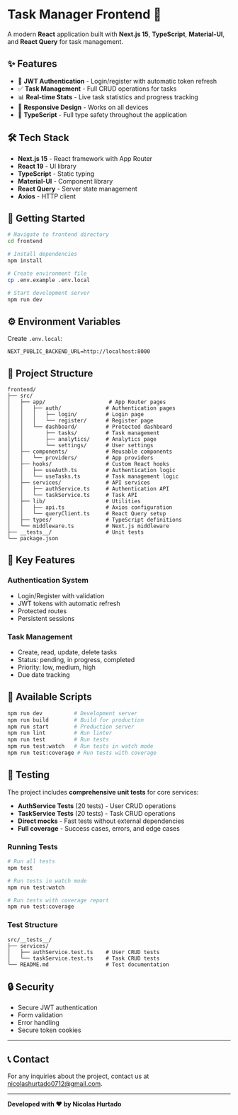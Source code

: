 # Task Manager Frontend 🚀

A modern **React** application built with **Next.js 15**, **TypeScript**, **Material-UI**, and **React Query** for task management.

## ✨ Features

- 🔐 **JWT Authentication** - Login/register with automatic token refresh
- ✅ **Task Management** - Full CRUD operations for tasks
- 📊 **Real-time Stats** - Live task statistics and progress tracking
- 📱 **Responsive Design** - Works on all devices
- 🎯 **TypeScript** - Full type safety throughout the application

## 🛠️ Tech Stack

- **Next.js 15** - React framework with App Router
- **React 19** - UI library
- **TypeScript** - Static typing
- **Material-UI** - Component library
- **React Query** - Server state management
- **Axios** - HTTP client

## 🚀 Getting Started

```bash
# Navigate to frontend directory
cd frontend

# Install dependencies
npm install

# Create environment file
cp .env.example .env.local

# Start development server
npm run dev
```

## ⚙️ Environment Variables

Create `.env.local`:

```env
NEXT_PUBLIC_BACKEND_URL=http://localhost:8000
```

## 📁 Project Structure

```
frontend/
├── src/
│   ├── app/                    # App Router pages
│   │   ├── auth/              # Authentication pages
│   │   │   ├── login/         # Login page
│   │   │   └── register/      # Register page
│   │   └── dashboard/         # Protected dashboard
│   │       ├── tasks/         # Task management
│   │       ├── analytics/     # Analytics page
│   │       └── settings/      # User settings
│   ├── components/            # Reusable components
│   │   └── providers/         # App providers
│   ├── hooks/                 # Custom React hooks
│   │   ├── useAuth.ts         # Authentication logic
│   │   └── useTasks.ts        # Task management logic
│   ├── services/              # API services
│   │   ├── authService.ts     # Authentication API
│   │   └── taskService.ts     # Task API
│   ├── lib/                   # Utilities
│   │   ├── api.ts             # Axios configuration
│   │   └── queryClient.ts     # React Query setup
│   ├── types/                 # TypeScript definitions
│   └── middleware.ts          # Next.js middleware
├── __tests__/                 # Unit tests
└── package.json
```

## 🎯 Key Features

### Authentication System
- Login/Register with validation
- JWT tokens with automatic refresh
- Protected routes
- Persistent sessions

### Task Management
- Create, read, update, delete tasks
- Status: pending, in progress, completed
- Priority: low, medium, high
- Due date tracking

## 🔧 Available Scripts

```bash
npm run dev          # Development server
npm run build        # Build for production
npm run start        # Production server
npm run lint         # Run linter
npm run test         # Run tests
npm run test:watch   # Run tests in watch mode
npm run test:coverage # Run tests with coverage
```

## 🧪 Testing

The project includes **comprehensive unit tests** for core services:

- **AuthService Tests** (20 tests) - User CRUD operations
- **TaskService Tests** (20 tests) - Task CRUD operations
- **Direct mocks** - Fast tests without external dependencies
- **Full coverage** - Success cases, errors, and edge cases

### Running Tests

```bash
# Run all tests
npm test

# Run tests in watch mode
npm run test:watch

# Run tests with coverage report
npm run test:coverage
```

### Test Structure

```
src/__tests__/
├── services/
│   ├── authService.test.ts    # User CRUD tests
│   └── taskService.test.ts    # Task CRUD tests
└── README.md                  # Test documentation
```

## 🔒 Security

- Secure JWT authentication
- Form validation
- Error handling
- Secure token cookies

---
## 📞 Contact

For any inquiries about the project, contact us at [nicolashurtado0712@gmail.com](mailto:nicolashurtado0712@gmail.com).

---

**Developed with ❤️ by Nicolas Hurtado**
